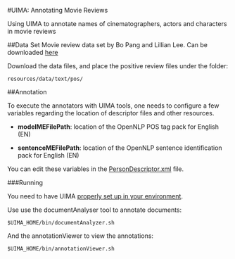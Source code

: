 #UIMA: Annotating Movie Reviews

Using UIMA to annotate names of cinematographers, actors and characters in movie reviews


##Data Set
Movie review data set by Bo Pang and Lillian Lee. Can be downloaded [here](http://www.cs.cornell.edu/People/pabo/movie-review-data/)

Download the data files, and place the positive review files under the folder:
```
resources/data/text/pos/
```

##Annotation

To execute the annotators with UIMA tools, one needs to configure a few variables regarding the location of descriptor files and other resources.

  - **modelMEFilePath**: location of the OpenNLP POS tag pack for English (EN)

  - **sentenceMEFilePath**: location of the OpenNLP sentence identification pack for English (EN)
  
 You can edit these variables in the [PersonDescriptor.xml](descriptors/PersonDescriptor.xml) file.


###Running

You need to have UIMA [properly set up in your environment](https://uima.apache.org/d/uimaj-current/overview_and_setup.html#ugr.ovv.eclipse_setup).


Use use the documentAnalyser tool to annotate documents:
```
$UIMA_HOME/bin/documentAnalyzer.sh
```

And the annotationViewer to view the annotations:
```
$UIMA_HOME/bin/annotationViewer.sh
```

